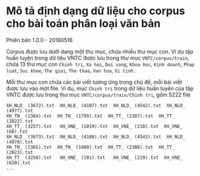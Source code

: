 # Mô tả định dạng dữ liệu cho corpus cho bài toán phân loại văn bản

Phiên bản 1.0.0 - 20180516

Corpus được lưu dưới dạng một thư mục, chứa nhiều thư mục con. Ví dụ tập huấn luyện trong dữ liệu VNTC được lưu trong thư mục `VNTC/corpus/train`, chứa 13 thư mục con `Chinh tri`, `Xa hoi`, `Doi song`, `Khoa hoc`, `Kinh doanh`, `Phap luat`, `Suc khoe`, `The gioi`, `The thao`,  `Van hoa`, `Vi tinh`.

Mỗi thư mục con chứa các bài viết tương ứng trong chủ đề, mỗi bài viết được lưu vào một file. Ví dụ, mục `Chinh tri` trong dữ liệu huấn luyên của tập VNTC được lưu trong thư mục `VNTC/corpus/train/Chinh tri`, gồm 5222 file

```
XH_NLD_ (3672).txt  XH_NLD_ (4107).txt  XH_NLD_ (4542).txt  XH_NLD_ (4977).txt 
XH_TN_ (1364).txt  XH_TN_ (1799).txt  XH_TT_ (2387).txt  XH_TT_ (2822).txt 
XH_TT_ (3257).txt   XH_VNE_ (1019).txt  XH_VNE_ (218).txt  XH_VNE_ (60).txt
XH_NLD_ (3673).txt  XH_NLD_ (4108).txt  XH_NLD_ (4543).txt  XH_NLD_ (4978).txt 
XH_TN_ (1365).txt  XH_TN_ (1800).txt  XH_TT_ (2388).txt  XH_TT_ (2823).txt 
XH_TT_ (3258).txt   XH_VNE_ (101).txt   XH_VNE_ (219).txt  XH_VNE_ (610).txt
...
```
 